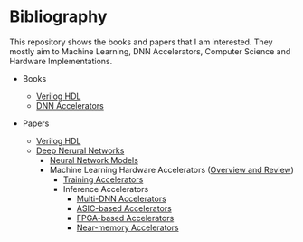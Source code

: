 # Bibliography
This repository shows the books and papers that I am interested.
They mostly aim to Machine Learning, DNN Accelerators, Computer Science and Hardware Implementations.


* Books
    * [Verilog HDL](https://github.com/nietzhuang/Bibliography/blob/main/Books/Verilog%20HDL.md)
    * [DNN Accelerators](https://github.com/nietzhuang/Bibliography/blob/main/Books/DNN%20Accelerators.md)

* Papers
   * [Verilog HDL](https://github.com/nietzhuang/Bibliography/blob/main/Papers/Verilog%20HDL.md)
   * [Deep Nerural Networks](https://github.com/nietzhuang/Bibliography/tree/main/Papers/Deep%20Neural%20Networks)
       * [Neural Network Models](https://github.com/nietzhuang/Bibliography/blob/main/Papers/Deep%20Neural%20Networks/Neural%20Network%20models/Neural_network_models.md)
       * Machine Learning Hardware Accelerators ([Overview and Review](https://github.com/nietzhuang/Bibliography/blob/main/Papers/Deep%20Neural%20Networks/Machine%20Learning%20Hardware%20Design/Overview%20and%20review.md))
          * [Training Accelerators](https://github.com/nietzhuang/Bibliography/blob/main/Papers/Deep%20Neural%20Networks/Machine%20Learning%20Hardware%20Design/Training_accelerators.md)
          * Inference Accelerators
              * [Multi-DNN Accelerators]()
              * [ASIC-based Accelerators](https://github.com/nietzhuang/Bibliography/blob/main/Papers/Deep%20Neural%20Networks/Machine%20Learning%20Hardware%20Design/ASIC-based_accelerators.md)              
              * [FPGA-based Accelerators](https://github.com/nietzhuang/Bibliography/blob/main/Papers/Deep%20Neural%20Networks/Machine%20Learning%20Hardware%20Design/FPGA-based_acceleators.md)
              * [Near-memory Accelerators](https://github.com/nietzhuang/Bibliography/blob/main/Papers/Deep%20Neural%20Networks/Machine%20Learning%20Hardware%20Design/3D_Memory-based_accelerators.md)
